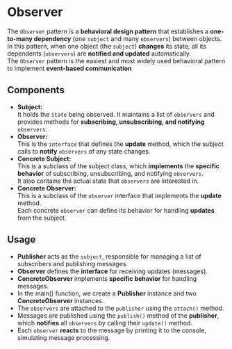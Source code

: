 Observer
========
  
The `Observer` pattern is a **behavioral design pattern** that establishes a **one-to-many dependency** (one `subject` and many `observers`) between objects.  
In this pattern, when one object (the `subject`) **changes** its state, all its dependents (`observers`) are **notified and updated** automatically.  
The `Observer` pattern is the easiest and most widely used behavioral pattern to implement **event-based communication**  

Components
----------
- **Subject:**  
    It holds the `state` being observed. It maintains a list of `observers` and provides methods for **subscribing, unsubscribing, and notifying** `observers`.  
- **Observer:**  
    This is the `interface` that defines the **update** method, which the subject calls to **notify** `observers` of any state changes.  
- **Concrete Subject:**  
    This is a subclass of the subject class, which **implements** the **specific behavior** of subscribing, unsubscribing, and notifying `observers`.  
    It also contains the actual state that `observers` are interested in.  
- **Concrete Observer:**  
    This is a subclass of the `observer` interface that implements the **update** method.  
    Each concrete `observer` can define its behavior for handling **updates** from the subject.  
  
Usage
------
- **Publisher** acts as the `subject`, responsible for managing a list of subscribers and publishing messages.
- **Observer** defines the **interface** for receiving updates (messages).
- **ConcreteObserver** implements **specific behavior** for handling messages.
- In the main() function, we create a **Publisher** instance and two **ConcreteObserver** instances.
- The `observers` are attached to the `publisher` using the `attach()` method.
- Messages are published using the `publish()` method of the **publisher**, which **notifies** all `observers` by calling their `update()` method.
- Each `observer` **reacts** to the message by printing it to the console, simulating message processing.